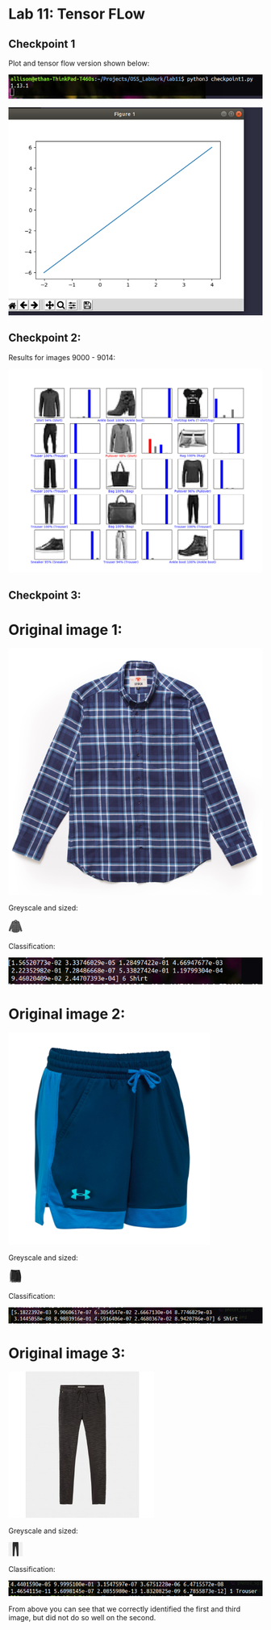 # Lab 11: Tensor FLow
## Checkpoint 1

Plot and tensor flow version shown below:

![im](ex1a.png) <br>

![im](ex1b.png)


## Checkpoint 2:

Results for images 9000 - 9014:

![im](ex2.png)

## Checkpoint 3:

# Original image 1:

![im](photo1.png)

Greyscale and sized:


![im](photo1_sg.png)


Classification:

![i](p1.png)


# Original image 2:

![im](photo2.png)

Greyscale and sized:


![im](photo2_sg.png)


Classification:

![i](p2.png)


# Original image 3:

![im](photo3.png)

Greyscale and sized:


![im](photo3_sg.png)


Classification:

![i](p3.png)



From above you can see that we correctly identified the first and third image, but did not do so well on the second. 